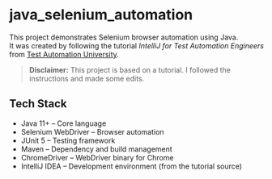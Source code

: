 # java_selenium_automation

This project demonstrates Selenium browser automation using Java.  
It was created by following the tutorial *IntelliJ for Test Automation Engineers* from [Test Automation University](https://testautomationu.applitools.com/intellij).

> **Disclaimer:** This project is based on a tutorial. I followed the instructions and made some edits.

## Tech Stack

- Java 11+ – Core language  
- Selenium WebDriver – Browser automation  
- JUnit 5 – Testing framework  
- Maven – Dependency and build management  
- ChromeDriver – WebDriver binary for Chrome  
- IntelliJ IDEA – Development environment (from the tutorial source)
